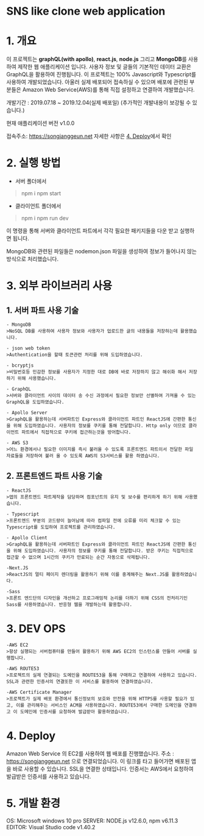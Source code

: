 # SNS like clone web application

# 1. 개요 
이 프로젝트는 **graphQL(with apollo)**, **react.js**, **node.js** 그리고 **MongoDB**를 사용하여 제작한 웹 애플리케이션 입니다.
사용자 정보 및 글들의 기본적인 데이터 교환은 GraphQL을 활용하여 진행됩니다. 이 프로젝트는 100% Javascript와 Typescript를 사용하여 개발되었습니다. 아울러 실제 배포되어 접속하실 수 있으며 배포에 관련된 부분들은 Amazon Web Service(AWS)를 통해 직접 설정하고 연결하여 개발했습니다.

개발기간 : 2019.07.18 ~ 2019.12.04(실제 배포일)
(추가적인 개발내용이 보강될 수 있습니다.)

현재 애플리케이션 버전 v1.0.0

접속주소: <https://songjanggeun.net>
자세한 사항은 [4. Deploy](#4-deploy)에서 확인
# 2. 실행 방법
- 서버 폴더에서
>npm i
>npm start

- 클라이언트 폴더에서
>npm i
>npm run dev

이 명령을 통해 서버와 클라이언트 파트에서 각각 필요한 패키지들을 다운 받고 실행하면 됩니다. 

MongoDB와 관련된 파일들은 nodemon.json 파일을 생성하여 정보가 들어나지 않는 방식으로 처리했습니다.

# 3. 외부 라이브러리 사용
## 1. 서버 파트 사용 기술
    - MongoDB 
    >NoSQL DB를 사용하여 사용자 정보와 사용자가 업로드한 글의 내용들을 저장하는데 활용했습니다. 

    - json web token
    >Authentication을 할때 토큰관련 처리를 위해 도입하였습니다.

    - bcryptjs
    >비밀번호등 민감한 정보를 사용자가 지정한 대로 DB에 바로 저장하지 않고 해쉬화 해서 저장하기 위해 사용했습니다.

    - GraphQL
    >서버와 클라이언트 사이의 데이터 송 수신 과정에서 필요한 정보만 선별하여 가져올 수 있는 GraphQL을 도입하였습니다.

    - Apollo Server
    >GraphQL을 활용하는데 서버파트인 Express와 클라이언트 파트인 ReactJS에 간편한 통신을 위해 도입하였습니다. 사용자의 정보를 쿠키를 통해 전달합니다. Http only 이므로 클라이언트 파트에서 직접적으로 쿠키에 접근하는것을 방어합니다.

    - AWS S3
    >어느 환경에서나 필요한 이미지를 즉시 불러올 수 있도록 프론트엔드 파트이서 전달한 파일 자료들을 저장하여 불러 올 수 있도록 AWS의 S3서비스를 활용 하였습니다.

## 2. 프론트엔드 파트 사용 기술
    - ReactJS
    >앱의 프론트엔드 파트제작을 담당하며 컴포넌트의 유지 및 보수를 편리하게 하기 위해 사용했습니다.

    - Typescript
    >프론트엔드 부분의 코드량이 늘어남에 따라 컴파일 전에 오류를 미리 체크할 수 있는 Typescript를 도입하여 프로젝트를 관리하였습니다.

    - Apollo Client
    >GraphQL을 활용하는데 서버파트인 Express와 클라이언트 파트인 ReactJS에 간편한 통신을 위해 도입하였습니다. 사용자의 정보를 쿠키를 통해 전달합니다. 받은 쿠키는 직접적으로 접근할 수 없으며 1시간의 쿠키가 만료되는 순간 자동으로 삭제됩니다.

    -Next.JS
    >ReactJS의 멀티 페이지 렌더링을 활용하기 위해 이를 중계해주는 Next.JS를 활용하였습니다.

    -Sass
    >프론트 엔드단의 디자인을 개선하고 프로그래밍적 논리를 더하기 위해 CSS의 전처리기인 Sass를 사용하였습니다. 반응형 웹을 개발하는데 활용합니다.

#  3. DEV OPS
    -AWS EC2
    >항상 실행되는 서버컴퓨터를 만들어 활용하기 위해 AWS EC2의 인스턴스를 만들어 서버를 실행합니다.

    -AWS ROUTE53
    >프로젝트의 실제 연결되는 도메인을 ROUTE53을 통해 구매하고 연결하여 사용하고 있습니다. SSL과 관련한 인증서의 연결또한 이 서비스를 활용하여 연결하였습니다.

    -AWS Certificate Manager
    >프로젝트가 실제 배포 환경에서 통신정보의 보호와 안전을 위해 HTTPS를 사용할 필요가 있고, 이를 관리해주는 서비스인 ACM을 사용하였습니다. ROUTE53에서 구매한 도메인을 연결하고 이 도메인에 인증서를 요청하여 발급받아 활용하였습니다.

# 4. Deploy
Amazon Web Service 의 EC2를 사용하여 웹 배포를 진행했습니다. 
주소 : <https://songjanggeun.net> 으로 연결되었습니다. 
이 링크를 타고 들어가면 배포된 앱을 바로 사용할 수 있습니다. 
SSL을 연결한 상태입니다.
인증서는 AWS에서 요청하여 발급받은 인증서를 사용하고 있습니다.

# 5. 개발 환경
OS: Microsoft windows 10 pro
SERVER: NODE.js v12.6.0, npm v6.11.3
EDITOR: Visual Studio code v1.40.2
